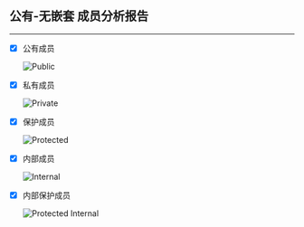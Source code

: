 ## 公有-无嵌套  成员分析报告

------



- [x] 公有成员  

  ![Public](https://github.com/dotnetcore/Natasha/blob/master/analysis/Image/Internal/Internal_Internal_Class.png)

- [x] 私有成员  

  ![Private](https://github.com/dotnetcore/Natasha/blob/master/analysis/Image/Internal/Internal_Private_Class.png)

- [x] 保护成员  

  ![Protected](https://github.com/dotnetcore/Natasha/blob/master/analysis/Image/Internal/Internal_Protected_Class.png)

- [x] 内部成员  

  ![Internal](https://github.com/dotnetcore/Natasha/blob/master/analysis/Image/Internal/Internal_Internal_Class.png)

- [x] 内部保护成员  

   ![Protected Internal](https://github.com/dotnetcore/Natasha/blob/master/analysis/Image/Internal/Internal_Protected_Internal_Class.png)  